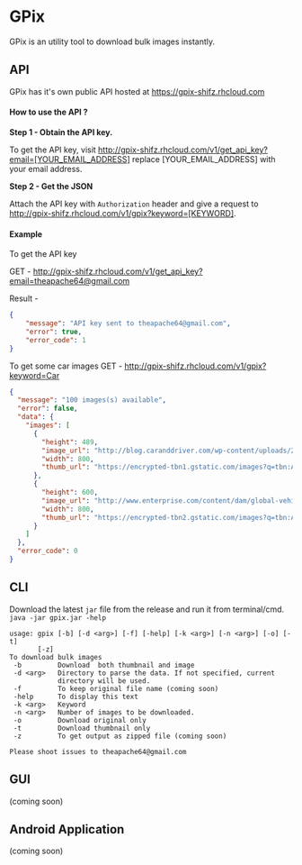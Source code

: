 # GPix
GPix is an utility tool to download bulk images instantly.

## API
GPix has it's own public API hosted at https://gpix-shifz.rhcloud.com

#### How to use the API ?
**Step 1 - Obtain the API key.**

To get the API key, visit http://gpix-shifz.rhcloud.com/v1/get_api_key?email=[YOUR_EMAIL_ADDRESS]
replace [YOUR_EMAIL_ADDRESS] with your email address.

**Step 2 - Get the JSON**

Attach the API key with `Authorization` header and give a request to http://gpix-shifz.rhcloud.com/v1/gpix?keyword=[KEYWORD].

#### Example

To get the API key

GET - http://gpix-shifz.rhcloud.com/v1/get_api_key?email=theapache64@gmail.com

Result - 
```json
{
    "message": "API key sent to theapache64@gmail.com",
    "error": true,
    "error_code": 1
}
```

To get some car images
GET - http://gpix-shifz.rhcloud.com/v1/gpix?keyword=Car

```json
{
  "message": "100 images(s) available",
  "error": false,
  "data": {
    "images": [
      {
        "height": 489,
        "image_url": "http://blog.caranddriver.com/wp-content/uploads/2015/11/BMW-2-series.jpg",
        "width": 800,
        "thumb_url": "https://encrypted-tbn1.gstatic.com/images?q=tbn:ANd9GcSaYHCVo5mY4cHGietbQfD96Am6gXcFTDZDT7Lz2cQ52mBWtCo69w"
      },
      {
        "height": 600,
        "image_url": "http://www.enterprise.com/content/dam/global-vehicle-images/cars/FORD_FOCU_2012-1.png",
        "width": 800,
        "thumb_url": "https://encrypted-tbn2.gstatic.com/images?q=tbn:ANd9GcSq94Ywt2zsMdUVum0XSb49oAYDMA-gmKy1eJVTqUD4j8yK_pSo"
      }
    ]
  },
  "error_code": 0
}
```

## CLI
Download the latest `jar` file from the release and run it from terminal/cmd.
`java -jar gpix.jar -help`
```
usage: gpix [-b] [-d <arg>] [-f] [-help] [-k <arg>] [-n <arg>] [-o] [-t]
       [-z]
To download bulk images
 -b         Download  both thumbnail and image
 -d <arg>   Directory to parse the data. If not specified, current
            directory will be used.
 -f         To keep original file name (coming soon)
 -help      To display this text
 -k <arg>   Keyword
 -n <arg>   Number of images to be downloaded.
 -o         Download original only
 -t         Download thumbnail only
 -z         To get output as zipped file (coming soon)
 
Please shoot issues to theapache64@gmail.com
```
## GUI
(coming soon)

## Android Application
(coming soon)
